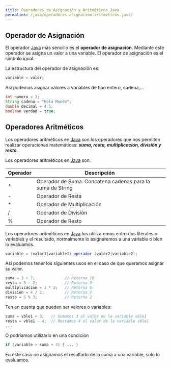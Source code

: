 ```yaml
---
title: Operadores de Asignación y Aritméticos Java
permalink: /java/operadores-asignacion-aritmeticos-java/
---
```


## Operador de Asignación

El operador [Java][ManualJava] más sencillo es el **operador de asignación**. Mediante este operador se asigna un valor a una variable. El operador de asignación es el símbolo igual.

La estructura del operador de asignación es:

~~~java
variable = valor;
~~~

Así podemos asignar valores a variables de tipo entero, cadena,...

~~~java
int numero = 3;
String cadena = "Hola Mundo";
double decimal = 4.5;
boolean verdad = true;
~~~

## Operadores Aritméticos

Los operadores aritméticos en [Java][ManualJava] son los operadores que nos permiten realizar operaciones matemáticas: ***suma, resta, multiplicación, división y resto***.

Los operadores aritméticos en [Java][ManualJava] son:

| Operador | Descripción                                                |
| -------- | ---------------------------------------------------------- |
| +        | Operador de Suma. Concatena cadenas para la suma de String |
| -        | Operador de Resta                                          |
| *        | Operador de Multiplicación                                 |
| /        | Operador de División                                       |
| %        | Operador de Resto                                          |

Los operadores aritméticos en [Java][ManualJava] los utilizaremos entre dos literales o variables y el resultado, normalmente lo asignaremos a una variable o bien lo evaluamos.

~~~java
variable = (valor1|variable1) operador (valor2|variable2);
~~~

Así podemos tener los siguientes usos en el caso de que queramos asignar su valor.

~~~java
suma = 3 + 7;             // Retorna 10
resta = 5 - 2;            // Retorna 3
multiplicacion = 3 * 2;   // Retorna 6
division = 4 / 2;         // Retorna 2
resto = 5 % 3;            // Retorna 2
~~~

Ten en cuenta que pueden ser valores o variables:

~~~java
suma = vble1 + 3;   // Sumamos 3 al valor de la variable vble1
resta = vble1 - 4;  // Restamos 4 al valor de la variable vble1
...
~~~~

O podríamos utilizarlo en una condición

~~~java
if (variable > suma + 3) { ... }
~~~

En este caso no asignamos el resultado de la suma a una variable, solo lo evaluamos.

[ManualJava]: http://www.manualweb.net/tutorial-java/
